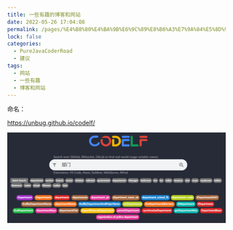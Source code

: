 ```yaml
---
title: 一些有趣的博客和网站
date: 2022-05-26 17:04:08
permalink: /pages/%E4%B8%80%E4%BA%9B%E6%9C%89%E8%B6%A3%E7%9A%84%E5%8D%9A%E5%AE%A2%E5%92%8C%E7%BD%91%E7%AB%99
lock: false
categories: 
  - PureJavaCoderRoad
  - 建议
tags: 
  - 网站
  - 一些有趣
  - 博客和网站
---
```

命名：

https://unbug.github.io/codelf/

![](picture\image-20210321212351006.png)